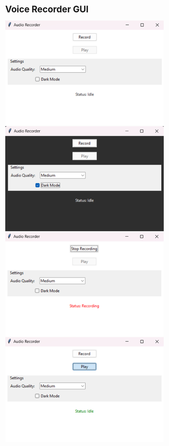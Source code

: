 # Voice Recorder GUI
<div align = "center">
 <img src = "screenshots/main-1.png" alt = "one">
</div>

<div align = "center">
 <img src = "screenshots/main-2.png" alt = "two">
</div>

<div align = "center">
 <img src = "screenshots/main-3.png" alt = "three">
</div>

<div align = "center">
 <img src = "screenshots/main-4.png" alt = "four">
</div>
